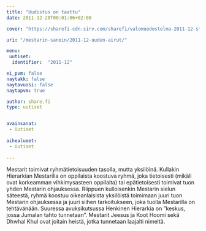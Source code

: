 ```yaml
---
title: "Uudistus on taattu"
date: 2011-12-20T00:01:06+02:00

cover: "https://sharefi-cdn.sirv.com/sharefi/valomuodostelma-2011-12-stuttgart.jpg"

uri: "/mestarin-sanoin/2011-12-uuden-airut/"

menu:
 uutiset:
  identifier:  "2011-12"

ei_pvm: false
naytakk: false
naytavuosi: false
naytapvm: true

author: share.fi
type: uutiset


avainsanat:
 - Uutiset
 
aihealueet:
 - Uutiset
 
---
```

<p>Mestarit toimivat ryhmätietoisuuden tasolla, mutta yksilöinä. Kullakin Hierarkian Mestarilla on oppilaista koostuva ryhmä, joka tietoisesti (mikäli ovat korkeamman vihkimysasteen oppilaita) tai epätietoisesti toimivat tuon yhden Mestarin ohjauksessa. Riippuen kulloisenkin Mestarin sielun säteestä, ryhmä koostuu oikeanlaisista yksilöistä toimimaan juuri tuon Mestarin ohjauksessa ja juuri siihen tarkoitukseen, joka tuolla Mestarilla on tehtävänään. Suuressa avuksikutsussa Henkinen Hierarkia on ”keskus, jossa Jumalan tahto tunnetaan”. Mestarit Jeesus ja Koot Hoomi sekä Dhwhal Khul ovat joitain heistä, jotka tunnetaan laajalti nimeltä.</p>